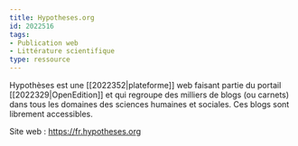 ```yaml
---
title: Hypotheses.org
id: 2022516
tags:
- Publication web
- Littérature scientifique
type: ressource
---
```


Hypothèses est une [[2022352|plateforme]] web faisant partie du portail [[2022329|OpenEdition]] et qui regroupe des milliers de blogs (ou carnets) dans tous les domaines des sciences humaines et sociales. Ces blogs sont librement accessibles.

Site web : <https://fr.hypotheses.org>

